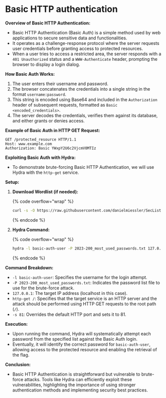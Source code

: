# Basic HTTP authentication

**Overview of Basic HTTP Authentication:**

* Basic HTTP Authentication (Basic Auth) is a simple method used by web applications to secure sensitive data and functionalities.
* It operates as a challenge-response protocol where the server requests user credentials before granting access to protected resources.
* When a user tries to access a restricted area, the server responds with a `401 Unauthorized` status and a `WWW-Authenticate` header, prompting the browser to display a login dialog.

**How Basic Auth Works:**

1. The user enters their username and password.
2. The browser concatenates the credentials into a single string in the format `username:password`.
3. This string is encoded using Base64 and included in the `Authorization` header of subsequent requests, formatted as `Basic <encoded_credentials>`.
4. The server decodes the credentials, verifies them against its database, and either grants or denies access.

**Example of Basic Auth in HTTP GET Request:**

```http
GET /protected_resource HTTP/1.1
Host: www.example.com
Authorization: Basic YWxpY2U6c2VjcmV0MTIz
```

**Exploiting Basic Auth with Hydra:**

* To demonstrate brute-forcing Basic HTTP Authentication, we will use Hydra with the `http-get` service.

**Setup:**

1.  **Download Wordlist (if needed):**

    {% code overflow="wrap" %}
    ```bash
    curl -s -O https://raw.githubusercontent.com/danielmiessler/SecLists/refs/heads/master/Passwords/Common-Credentials/2023-200_most_used_passwords.txt
    ```
    {% endcode %}
2.  **Hydra Command:**

    {% code overflow="wrap" %}
    ```bash
    hydra -l basic-auth-user -P 2023-200_most_used_passwords.txt 127.0.0.1 http-get / -s 81
    ```
    {% endcode %}

**Command Breakdown:**

* `-l basic-auth-user`: Specifies the username for the login attempt.
* `-P 2023-200_most_used_passwords.txt`: Indicates the password list file to use for the brute-force attack.
* `127.0.0.1`: The target IP address (localhost in this case).
* `http-get /`: Specifies that the target service is an HTTP server and the attack should be performed using HTTP GET requests to the root path (`/`).
* `-s 81`: Overrides the default HTTP port and sets it to 81.

**Execution:**

* Upon running the command, Hydra will systematically attempt each password from the specified list against the Basic Auth login.
* Eventually, it will identify the correct password for `basic-auth-user`, allowing access to the protected resource and enabling the retrieval of the flag.

**Conclusion:**

* Basic HTTP Authentication is straightforward but vulnerable to brute-force attacks. Tools like Hydra can efficiently exploit these vulnerabilities, highlighting the importance of using stronger authentication methods and implementing security best practices.
